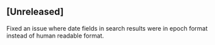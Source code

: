 ## [Unreleased]
Fixed an issue where date fields in search results were in epoch format instead of human readable format.